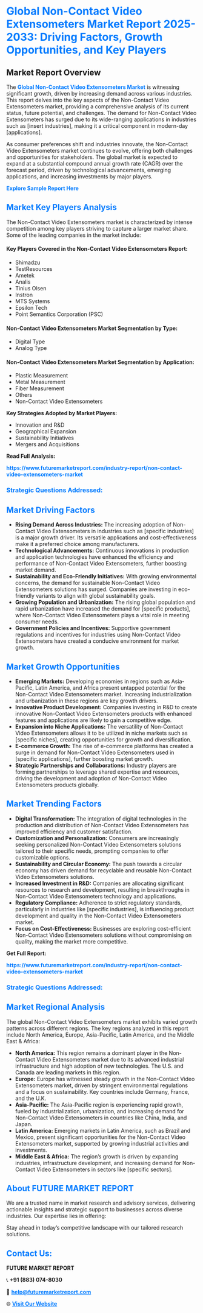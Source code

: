 <h1 style="color: #007BFF;">Global Non-Contact Video Extensometers Market Report 2025-2033: Driving Factors, Growth Opportunities, and Key Players</h1>

<section id="overview">
<h2>Market Report Overview</h2>
<p>The <a href="https://www.futuremarketreport.com/industry-report/non-contact-video-extensometers-market" style="color: #007BFF; text-decoration: none;"><strong>Global Non-Contact Video Extensometers Market</strong></a> is witnessing significant growth, driven by increasing demand across various industries. This report delves into the key aspects of the Non-Contact Video Extensometers market, providing a comprehensive analysis of its current status, future potential, and challenges. The demand for Non-Contact Video Extensometers has surged due to its wide-ranging applications in industries such as [insert industries], making it a critical component in modern-day [applications].</p>
<p>As consumer preferences shift and industries innovate, the Non-Contact Video Extensometers market continues to evolve, offering both challenges and opportunities for stakeholders. The global market is expected to expand at a substantial compound annual growth rate (CAGR) over the forecast period, driven by technological advancements, emerging applications, and increasing investments by major players.</p>
</section>

<section id="overview">
<p><a href="https://www.futuremarketreport.com/request-sample/reportId=112027" style="color: #007BFF; text-decoration: none;"><strong>Explore Sample Report Here</strong></a></p>
</section>

<section id="key-players">
<h2 style="color: #007BFF;">Market Key Players Analysis</h2>
<p>The Non-Contact Video Extensometers market is characterized by intense competition among key players striving to capture a larger market share. Some of the leading companies in the market include:</p>
<h4>Key Players Covered in the Non-Contact Video Extensometers Report:</h4>
<ul><li>Shimadzu</li><li>TestResources</li><li>Ametek</li><li>Analis</li><li>Tinius Olsen</li><li>Instron</li><li>MTS Systems</li><li>Epsilon Tech</li><li>Point Semantics Corporation (PSC)</li></ul>
<h4>Non-Contact Video Extensometers Market Segmentation by Type:</h4>
<ul><li>Digital Type</li><li>Analog Type</li></ul>

<h4>Non-Contact Video Extensometers Market Segmentation by Application:</h4>
<ul><li>Plastic Measurement</li><li>Metal Measurement</li><li>Fiber Measurement</li><li>Others</li><li>Non-Contact Video Extensometers</li></ul>
<p><strong>Key Strategies Adopted by Market Players:</strong></p>
<ul>
<li>Innovation and R&D</li>
<li>Geographical Expansion</li>
<li>Sustainability Initiatives</li>
<li>Mergers and Acquisitions</li>
</ul>
</section>

<section>
<p><strong>Read Full Analysis: </strong></p><a href="https://www.futuremarketreport.com/industry-report/non-contact-video-extensometers-market" style="color: #007BFF; text-decoration: none;"><strong>https://www.futuremarketreport.com/industry-report/non-contact-video-extensometers-market</strong></a>
<h3 style="color: #007BFF;">Strategic Questions Addressed:</h3>
</section>

<section id="driving-factors">
<h2 style="color: #007BFF;">Market Driving Factors</h2>
<ul>
<li><strong>Rising Demand Across Industries:</strong> The increasing adoption of Non-Contact Video Extensometers in industries such as [specific industries] is a major growth driver. Its versatile applications and cost-effectiveness make it a preferred choice among manufacturers.</li>
<li><strong>Technological Advancements:</strong> Continuous innovations in production and application technologies have enhanced the efficiency and performance of Non-Contact Video Extensometers, further boosting market demand.</li>
<li><strong>Sustainability and Eco-Friendly Initiatives:</strong> With growing environmental concerns, the demand for sustainable Non-Contact Video Extensometers solutions has surged. Companies are investing in eco-friendly variants to align with global sustainability goals.</li>
<li><strong>Growing Population and Urbanization:</strong> The rising global population and rapid urbanization have increased the demand for [specific products], where Non-Contact Video Extensometers plays a vital role in meeting consumer needs.</li>
<li><strong>Government Policies and Incentives:</strong> Supportive government regulations and incentives for industries using Non-Contact Video Extensometers have created a conducive environment for market growth.</li>
</ul>
</section>

<section id="growth-opportunities">
<h2 style="color: #007BFF;">Market Growth Opportunities</h2>
<ul>
<li><strong>Emerging Markets:</strong> Developing economies in regions such as Asia-Pacific, Latin America, and Africa present untapped potential for the Non-Contact Video Extensometers market. Increasing industrialization and urbanization in these regions are key growth drivers.</li>
<li><strong>Innovative Product Development:</strong> Companies investing in R&D to create innovative Non-Contact Video Extensometers products with enhanced features and applications are likely to gain a competitive edge.</li>
<li><strong>Expansion into Niche Applications:</strong> The versatility of Non-Contact Video Extensometers allows it to be utilized in niche markets such as [specific niches], creating opportunities for growth and diversification.</li>
<li><strong>E-commerce Growth:</strong> The rise of e-commerce platforms has created a surge in demand for Non-Contact Video Extensometers used in [specific applications], further boosting market growth.</li>
<li><strong>Strategic Partnerships and Collaborations:</strong> Industry players are forming partnerships to leverage shared expertise and resources, driving the development and adoption of Non-Contact Video Extensometers products globally.</li>
</ul>
</section>

<section id="trending-factors">
<h2 style="color: #007BFF;">Market Trending Factors</h2>
<ul>
<li><strong>Digital Transformation:</strong> The integration of digital technologies in the production and distribution of Non-Contact Video Extensometers has improved efficiency and customer satisfaction.</li>
<li><strong>Customization and Personalization:</strong> Consumers are increasingly seeking personalized Non-Contact Video Extensometers solutions tailored to their specific needs, prompting companies to offer customizable options.</li>
<li><strong>Sustainability and Circular Economy:</strong> The push towards a circular economy has driven demand for recyclable and reusable Non-Contact Video Extensometers solutions.</li>
<li><strong>Increased Investment in R&D:</strong> Companies are allocating significant resources to research and development, resulting in breakthroughs in Non-Contact Video Extensometers technology and applications.</li>
<li><strong>Regulatory Compliance:</strong> Adherence to strict regulatory standards, particularly in industries like [specific industries], is influencing product development and quality in the Non-Contact Video Extensometers market.</li>
<li><strong>Focus on Cost-Effectiveness:</strong> Businesses are exploring cost-efficient Non-Contact Video Extensometers solutions without compromising on quality, making the market more competitive.</li>
</ul>
</section>

<section>
<p><strong>Get Full Report: </strong></p><a href="https://www.futuremarketreport.com/industry-report/non-contact-video-extensometers-market" style="color: #007BFF; text-decoration: none;"><strong>https://www.futuremarketreport.com/industry-report/non-contact-video-extensometers-market</strong></a>
<h3 style="color: #007BFF;">Strategic Questions Addressed:</h3>
</section>


<section id="regional-analysis">
<h2 style="color: #007BFF;">Market Regional Analysis</h2>
<p>The global Non-Contact Video Extensometers market exhibits varied growth patterns across different regions. The key regions analyzed in this report include North America, Europe, Asia-Pacific, Latin America, and the Middle East & Africa:</p>
<ul>
<li><strong>North America:</strong> This region remains a dominant player in the Non-Contact Video Extensometers market due to its advanced industrial infrastructure and high adoption of new technologies. The U.S. and Canada are leading markets in this region.</li>
<li><strong>Europe:</strong> Europe has witnessed steady growth in the Non-Contact Video Extensometers market, driven by stringent environmental regulations and a focus on sustainability. Key countries include Germany, France, and the U.K.</li>
<li><strong>Asia-Pacific:</strong> The Asia-Pacific region is experiencing rapid growth, fueled by industrialization, urbanization, and increasing demand for Non-Contact Video Extensometers in countries like China, India, and Japan.</li>
<li><strong>Latin America:</strong> Emerging markets in Latin America, such as Brazil and Mexico, present significant opportunities for the Non-Contact Video Extensometers market, supported by growing industrial activities and investments.</li>
<li><strong>Middle East & Africa:</strong> The region’s growth is driven by expanding industries, infrastructure development, and increasing demand for Non-Contact Video Extensometers in sectors like [specific sectors].</li>
</ul>
</section>

<footer>
<h2 style="color: #007BFF;">About FUTURE MARKET REPORT</h2>
<p>We are a trusted name in market research and advisory services, delivering actionable insights and strategic support to businesses across diverse industries. Our expertise lies in offering:</p>

<p>Stay ahead in today’s competitive landscape with our tailored research solutions.</p>

<h2 style="color: #007BFF;">Contact Us:</h2>
<p><strong>FUTURE MARKET REPORT</strong></p>
<p>📞 <strong>+91 (883) 074-8030</strong></p>
<p>📧 <strong><a href="mailto:help@futuremarketreport.com" style="color: #007BFF;">help@futuremarketreport.com</a></strong></p>
<p>🌐 <strong><a href="https://www.futuremarketreport.com/" style="color: #007BFF;">Visit Our Website</a></strong></p>
</footer>